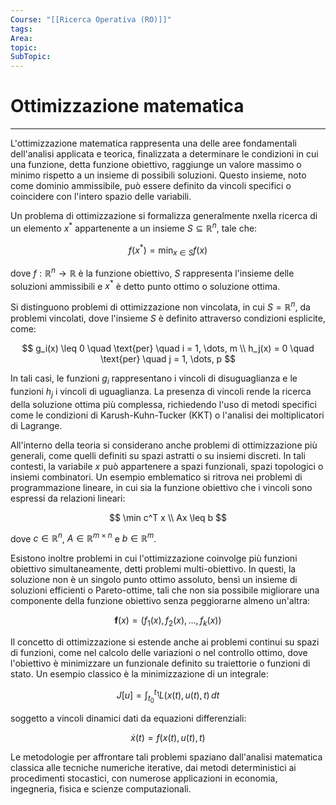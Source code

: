 ```yaml
---
Course: "[[Ricerca Operativa (RO)]]"
tags: 
Area: 
topic: 
SubTopic:
---
```


# Ottimizzazione matematica
---
L'ottimizzazione matematica rappresenta una delle aree fondamentali dell'analisi applicata e teorica, finalizzata a determinare le condizioni in cui una funzione, detta funzione obiettivo, raggiunge un valore massimo o minimo rispetto a un insieme di possibili soluzioni. Questo insieme, noto come dominio ammissibile, può essere definito da vincoli specifici o coincidere con l'intero spazio delle variabili.

Un problema di ottimizzazione si formalizza generalmente nxella ricerca di un elemento $x^\ast$ appartenente a un insieme $S \subseteq \mathbb{R}^n$, tale che:

$$
f(x^\ast) = \min_{x \in S} f(x)
$$

dove $f: \mathbb{R}^n \to \mathbb{R}$ è la funzione obiettivo, $S$ rappresenta l'insieme delle soluzioni ammissibili e $x^\ast$ è detto punto ottimo o soluzione ottima.

Si distinguono problemi di ottimizzazione non vincolata, in cui $S = \mathbb{R}^n$, da problemi vincolati, dove l'insieme $S$ è definito attraverso condizioni esplicite, come:

$$
g_i(x) \leq 0 \quad \text{per} \quad i = 1, \dots, m \\
h_j(x) = 0 \quad \text{per} \quad j = 1, \dots, p
$$

In tali casi, le funzioni $g_i$ rappresentano i vincoli di disuguaglianza e le funzioni $h_j$ i vincoli di uguaglianza. La presenza di vincoli rende la ricerca della soluzione ottima più complessa, richiedendo l'uso di metodi specifici come le condizioni di Karush-Kuhn-Tucker (KKT) o l'analisi dei moltiplicatori di Lagrange.

All'interno della teoria si considerano anche problemi di ottimizzazione più generali, come quelli definiti su spazi astratti o su insiemi discreti. In tali contesti, la variabile $x$ può appartenere a spazi funzionali, spazi topologici o insiemi combinatori. Un esempio emblematico si ritrova nei problemi di programmazione lineare, in cui sia la funzione obiettivo che i vincoli sono espressi da relazioni lineari:

$$
\min c^T x \\
Ax \leq b
$$

dove $c \in \mathbb{R}^n$, $A \in \mathbb{R}^{m \times n}$ e $b \in \mathbb{R}^m$.

Esistono inoltre problemi in cui l'ottimizzazione coinvolge più funzioni obiettivo simultaneamente, detti problemi multi-obiettivo. In questi, la soluzione non è un singolo punto ottimo assoluto, bensì un insieme di soluzioni efficienti o Pareto-ottime, tali che non sia possibile migliorare una componente della funzione obiettivo senza peggiorarne almeno un'altra:

$$
\mathbf{f}(x) = (f_1(x), f_2(x), \dots, f_k(x))
$$

Il concetto di ottimizzazione si estende anche ai problemi continui su spazi di funzioni, come nel calcolo delle variazioni o nel controllo ottimo, dove l'obiettivo è minimizzare un funzionale definito su traiettorie o funzioni di stato. Un esempio classico è la minimizzazione di un integrale:

$$
J[u] = \int_{t_0}^{t_1} L(x(t), u(t), t) \, dt
$$

soggetto a vincoli dinamici dati da equazioni differenziali:

$$
\dot{x}(t) = f(x(t), u(t), t)
$$

Le metodologie per affrontare tali problemi spaziano dall'analisi matematica classica alle tecniche numeriche iterative, dai metodi deterministici ai procedimenti stocastici, con numerose applicazioni in economia, ingegneria, fisica e scienze computazionali.
